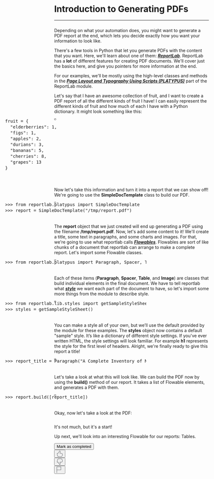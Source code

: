 <div class="item-box-content"><div><div class="reading-title"><h1 class="_1l2q8kho reading-header m-b-1s">Introduction to Generating PDFs</h1><hr class="_1ixrep9" style="margin-left: 0px; margin-bottom: 24px;"></div><div id="" class="rc-CML styled show-soft-breaks" dir="auto"><div><div data-track="true" data-track-app="open_course_home" data-track-page="item_layout" data-track-action="click" data-track-component="cml" role="presentation"><div data-track="true" data-track-app="open_course_home" data-track-page="item_layout" data-track-action="click" data-track-component="cml_link"><div><p>Depending on what your automation does, you might want to generate a PDF report at the end, which lets you decide exactly how you want your information to look like.</p><p>There's a few tools in Python that let you generate PDFs with the content that you want. Here, we'll learn about one of them: <a href="https://bitbucket.org/rptlab/reportlab/src/default/" target="_blank" rel="noopener nofollow"><strong><em><u>ReportLab</u></em></strong></a>. ReportLab has a <strong>lot</strong> of different features for creating PDF documents. We'll cover just the basics here, and give you pointers for more information at the end.</p><p>For our examples, we'll be mostly using the high-level classes and methods in the <strong><em><u>Page Layout and Typography Using Scripts (PLATYPUS)</u></em></strong> part of the ReportLab module.</p><p>Let's say that I have an awesome collection of fruit, and I want to create a PDF report of all the different kinds of fruit I have! I can easily represent the different kinds of fruit and how much of each I have with a Python dictionary. It might look something like this:</p><pre contenteditable="false" dir="ltr" data-language="python" style="opacity: 1;"><div class="rc-CodeBlock rc-CodeBlockV2" role="presentation" aria-label="Code block" tabindex="-1" data-keybinding-context="1" data-mode-id="python"><div class="monaco-editor no-user-select  showUnused vs" data-uri="inmemory://model/37" style="width: 528px; height: 209px;"><div data-mprt="3" class="overflow-guard" style="width: 528px; height: 209px;"><div class="margin" role="presentation" aria-hidden="true" style="position: absolute; transform: translate3d(0px, 0px, 0px); contain: strict; top: 0px; height: 380px; width: 68px;"><div class="glyph-margin" style="left: 0px; width: 0px; height: 380px;"></div><div class="margin-view-zones" role="presentation" aria-hidden="true" style="position: absolute;"></div><div class="margin-view-overlays" role="presentation" aria-hidden="true" style="position: absolute; width: 68px; font-family: &quot;Droid Sans Mono&quot;, monospace, monospace, &quot;Droid Sans Fallback&quot;; font-weight: normal; font-size: 14px; font-feature-settings: &quot;liga&quot; 0, &quot;calt&quot; 0; line-height: 19px; letter-spacing: 0px; height: 380px;"><div style="position:absolute;top:0px;width:100%;height:19px;"><div class="cldr codicon codicon-chevron-down" style="left:42px;width:26px;"></div><div class="line-numbers lh-odd" style="left:0px;width:42px;">1</div></div><div style="position:absolute;top:19px;width:100%;height:19px;"><div class="line-numbers lh-odd" style="left:0px;width:42px;">2</div></div><div style="position:absolute;top:38px;width:100%;height:19px;"><div class="line-numbers lh-odd" style="left:0px;width:42px;">3</div></div><div style="position:absolute;top:57px;width:100%;height:19px;"><div class="line-numbers lh-odd" style="left:0px;width:42px;">4</div></div><div style="position:absolute;top:76px;width:100%;height:19px;"><div class="line-numbers lh-odd" style="left:0px;width:42px;">5</div></div><div style="position:absolute;top:95px;width:100%;height:19px;"><div class="line-numbers lh-odd" style="left:0px;width:42px;">6</div></div><div style="position:absolute;top:114px;width:100%;height:19px;"><div class="line-numbers lh-odd" style="left:0px;width:42px;">7</div></div><div style="position:absolute;top:133px;width:100%;height:19px;"><div class="line-numbers lh-odd" style="left:0px;width:42px;">8</div></div><div style="position:absolute;top:152px;width:100%;height:19px;"><div class="line-numbers lh-odd" style="left:0px;width:42px;">9</div></div><div style="position:absolute;top:171px;width:100%;height:19px;"><div class="line-numbers lh-odd" style="left:0px;width:42px;">10</div></div></div></div><div class="monaco-scrollable-element editor-scrollable vs" role="presentation" data-mprt="5" style="position: absolute; overflow: hidden; left: 68px; width: 460px; height: 209px;"><div class="lines-content monaco-editor-background" style="position: absolute; overflow: hidden; width: 1e+06px; height: 1e+06px; transform: translate3d(0px, 0px, 0px); contain: strict; top: 0px; left: 0px;"><div class="view-overlays" role="presentation" aria-hidden="true" style="position: absolute; height: 0px; width: 460px;"><div style="position:absolute;top:0px;width:100%;height:19px;"></div><div style="position:absolute;top:19px;width:100%;height:19px;"><div class="cigr" style="left:0px;height:19px;width:16.859375px"></div></div><div style="position:absolute;top:38px;width:100%;height:19px;"><div class="cigr" style="left:0px;height:19px;width:16.859375px"></div></div><div style="position:absolute;top:57px;width:100%;height:19px;"><div class="cigr" style="left:0px;height:19px;width:16.859375px"></div></div><div style="position:absolute;top:76px;width:100%;height:19px;"><div class="cigr" style="left:0px;height:19px;width:16.859375px"></div></div><div style="position:absolute;top:95px;width:100%;height:19px;"><div class="cigr" style="left:0px;height:19px;width:16.859375px"></div></div><div style="position:absolute;top:114px;width:100%;height:19px;"><div class="cigr" style="left:0px;height:19px;width:16.859375px"></div></div><div style="position:absolute;top:133px;width:100%;height:19px;"><div class="cigr" style="left:0px;height:19px;width:16.859375px"></div></div><div style="position:absolute;top:152px;width:100%;height:19px;"></div><div style="position:absolute;top:171px;width:100%;height:19px;"></div></div><div role="presentation" aria-hidden="true" class="view-rulers"></div><div class="view-zones" role="presentation" aria-hidden="true" style="position: absolute;"></div><div class="view-lines" role="presentation" aria-hidden="true" data-mprt="7" style="position: absolute; font-family: &quot;Droid Sans Mono&quot;, monospace, monospace, &quot;Droid Sans Fallback&quot;; font-weight: normal; font-size: 14px; font-feature-settings: &quot;liga&quot; 0, &quot;calt&quot; 0; line-height: 19px; letter-spacing: 0px; width: 460px; height: 380px;"><div style="top:0px;height:19px;" class="view-line"><span><span class="mtk1">fruit&nbsp;=&nbsp;{</span></span></div><div style="top:19px;height:19px;" class="view-line"><span><span class="mtk1">&nbsp;&nbsp;</span><span class="mtk20">"elderberries"</span><span class="mtk1">:&nbsp;</span><span class="mtk7">1</span><span class="mtk1">,</span></span></div><div style="top:38px;height:19px;" class="view-line"><span><span class="mtk1">&nbsp;&nbsp;</span><span class="mtk20">"figs"</span><span class="mtk1">:&nbsp;</span><span class="mtk7">1</span><span class="mtk1">,</span></span></div><div style="top:57px;height:19px;" class="view-line"><span><span class="mtk1">&nbsp;&nbsp;</span><span class="mtk20">"apples"</span><span class="mtk1">:&nbsp;</span><span class="mtk7">2</span><span class="mtk1">,</span></span></div><div style="top:76px;height:19px;" class="view-line"><span><span class="mtk1">&nbsp;&nbsp;</span><span class="mtk20">"durians"</span><span class="mtk1">:&nbsp;</span><span class="mtk7">3</span><span class="mtk1">,</span></span></div><div style="top:95px;height:19px;" class="view-line"><span><span class="mtk1">&nbsp;&nbsp;</span><span class="mtk20">"bananas"</span><span class="mtk1">:&nbsp;</span><span class="mtk7">5</span><span class="mtk1">,</span></span></div><div style="top:114px;height:19px;" class="view-line"><span><span class="mtk1">&nbsp;&nbsp;</span><span class="mtk20">"cherries"</span><span class="mtk1">:&nbsp;</span><span class="mtk7">8</span><span class="mtk1">,</span></span></div><div style="top:133px;height:19px;" class="view-line"><span><span class="mtk1">&nbsp;&nbsp;</span><span class="mtk20">"grapes"</span><span class="mtk1">:&nbsp;</span><span class="mtk7">13</span></span></div><div style="top:152px;height:19px;" class="view-line"><span><span class="mtk1">}</span></span></div><div style="top:171px;height:19px;" class="view-line"><span><span>&nbsp;</span></span></div></div><div data-mprt="1" class="contentWidgets" style="position: absolute; top: 0px;"></div><div role="presentation" aria-hidden="true" class="cursors-layer cursor-line-style cursor-solid"><div class="cursor " style="height: 19px; top: 0px; left: 0px; font-family: &quot;Droid Sans Mono&quot;, monospace, monospace, &quot;Droid Sans Fallback&quot;; font-weight: normal; font-size: 14px; font-feature-settings: &quot;liga&quot; 0, &quot;calt&quot; 0; line-height: 19px; letter-spacing: 0px; display: block; visibility: hidden; width: 2px;"></div></div></div><div role="presentation" aria-hidden="true" class="invisible scrollbar horizontal" style="position: absolute; width: 446px; height: 10px; left: 0px; bottom: 0px;"><div class="slider" style="position: absolute; top: 0px; left: 0px; height: 10px; transform: translate3d(0px, 0px, 0px); contain: strict; width: 446px;"></div></div><canvas class="decorationsOverviewRuler" aria-hidden="true" width="14" height="209" style="position: absolute; transform: translate3d(0px, 0px, 0px); contain: strict; top: 0px; right: 0px; width: 14px; height: 209px;"></canvas><div role="presentation" aria-hidden="true" class="invisible scrollbar vertical fade" style="position: absolute; width: 14px; height: 209px; right: 0px; top: 0px;"><div class="slider" style="position: absolute; top: 0px; left: 0px; width: 14px; transform: translate3d(0px, 0px, 0px); contain: strict; height: 114px;"></div></div></div><div role="presentation" aria-hidden="true" style="width: 528px;"></div><textarea data-mprt="6" class="inputarea" wrap="off" autocorrect="off" autocapitalize="off" autocomplete="off" spellcheck="false" aria-label="Editor content;Press Alt+F1 for Accessibility Options." role="textbox" aria-multiline="true" aria-haspopup="false" aria-autocomplete="both" readonly="true" style="font-family: &quot;Droid Sans Mono&quot;, monospace, monospace, &quot;Droid Sans Fallback&quot;; font-weight: normal; font-size: 14px; font-feature-settings: &quot;liga&quot; 0, &quot;calt&quot; 0; line-height: 19px; letter-spacing: 0px; top: 0px; left: 68px; width: 1px; height: 1px;"></textarea><div style="position: absolute; top: 0px; left: 0px; width: 0px; height: 0px;"></div><div data-mprt="4" class="overlayWidgets" style="width: 528px;"><div class="accessibilityHelpWidget" role="dialog" aria-hidden="true" widgetid="editor.contrib.accessibilityHelpWidget" style="display: none; position: absolute;"><div role="document"></div></div><div class="monaco-editor-hover hidden" aria-hidden="true" role="presentation" widgetid="editor.contrib.modesGlyphHoverWidget" style="position: absolute;"></div></div><div data-mprt="8" class="minimap slider-mouseover" role="presentation" aria-hidden="true" style="position: absolute; left: 0px; width: 0px; height: 209px;"><div class="minimap-shadow-hidden" style="height: 209px;"></div><canvas width="0" height="209" style="position: absolute; left: 0px; width: 0px; height: 209px;"></canvas><canvas class="minimap-decorations-layer" width="0" height="209" style="position: absolute; left: 0px; width: 0px; height: 209px;"></canvas><div class="minimap-slider" style="position: absolute; transform: translate3d(0px, 0px, 0px); contain: strict; width: 0px;"><div class="minimap-slider-horizontal" style="position: absolute; width: 0px; height: 0px;"></div></div></div></div><div data-mprt="2" class="overflowingContentWidgets"><div class="monaco-editor-hover hidden" tabindex="0" widgetid="editor.contrib.modesContentHoverWidget" style="position: absolute; visibility: hidden; max-width: 1920px;"><div class="monaco-scrollable-element " role="presentation" style="position: relative; overflow: hidden;"><div class="monaco-editor-hover-content" style="overflow: hidden; font-size: 14px; line-height: 19px; max-height: 250px; max-width: 500px;"></div><div role="presentation" aria-hidden="true" class="invisible scrollbar horizontal" style="position: absolute;"><div class="slider" style="position: absolute; top: 0px; left: 0px; height: 10px; transform: translate3d(0px, 0px, 0px); contain: strict;"></div></div><div role="presentation" aria-hidden="true" class="invisible scrollbar vertical" style="position: absolute;"><div class="slider" style="position: absolute; top: 0px; left: 0px; width: 10px; transform: translate3d(0px, 0px, 0px); contain: strict;"></div></div><div class="shadow"></div><div class="shadow"></div><div class="shadow top-left-corner"></div></div></div><div class="monaco-editor rename-box" widgetid="__renameInputWidget" style="background-color: rgb(243, 243, 243); box-shadow: rgb(168, 168, 168) 0px 2px 8px; color: rgb(97, 97, 97); position: absolute; visibility: hidden; max-width: 1920px;"><input class="rename-input" type="text" aria-label="Rename input. Type new name and press Enter to commit." style="font-family: &quot;Droid Sans Mono&quot;, monospace, monospace, &quot;Droid Sans Fallback&quot;; font-weight: normal; font-size: 14px; background-color: rgb(255, 255, 255); border-width: 0px; border-style: none;"><div class="rename-label" style="font-size: 11.2px;">Enter to Rename, Shift+Enter to Preview</div></div><div class="editor-widget suggest-widget" widgetid="editor.widget.suggestWidget" style="position: absolute; visibility: inherit; max-width: 1040px; top: 19px; left: 68px;" monaco-visible-content-widget="true"><div class="message" aria-hidden="true" style="display: none; background-color: rgb(243, 243, 243); border-color: rgb(200, 200, 200);"></div><div class="tree" aria-hidden="true" style="display: none; background-color: rgb(243, 243, 243); border-color: rgb(200, 200, 200);"><div class="monaco-list list_id_37" tabindex="0" role="tree"><div class="monaco-scrollable-element " role="presentation" style="position: relative; overflow: hidden;"><div class="monaco-list-rows" style="transform: translate3d(0px, 0px, 0px); overflow: hidden;"></div><div role="presentation" aria-hidden="true" class="invisible scrollbar horizontal" style="position: absolute;"><div class="slider" style="position: absolute; top: 0px; left: 0px; height: 10px; transform: translate3d(0px, 0px, 0px); contain: strict;"></div></div><div role="presentation" aria-hidden="true" class="invisible scrollbar vertical" style="position: absolute;"><div class="slider" style="position: absolute; top: 0px; left: 0px; width: 10px; transform: translate3d(0px, 0px, 0px); contain: strict;"></div></div></div><style type="text/css" media="screen">.monaco-list.list_id_37:focus .monaco-list-row.focused { background-color: #d6ebff; }
.monaco-list.list_id_37:focus .monaco-list-row.focused:hover { background-color: #d6ebff; }
.monaco-list.list_id_37:focus .monaco-list-row.selected { background-color: #0069d1; }
.monaco-list.list_id_37:focus .monaco-list-row.selected:hover { background-color: #0069d1; }
.monaco-list.list_id_37:focus .monaco-list-row.selected { color: #ffffff; }

				.monaco-drag-image,
				.monaco-list.list_id_37:focus .monaco-list-row.selected.focused { background-color: #0074e8; }
			

				.monaco-drag-image,
				.monaco-list.list_id_37:focus .monaco-list-row.selected.focused { color: #ffffff; }
			
.monaco-list.list_id_37 .monaco-list-row.focused { background-color:  #d6ebff; }
.monaco-list.list_id_37 .monaco-list-row.focused:hover { background-color:  #d6ebff; }
.monaco-list.list_id_37 .monaco-list-row.selected { background-color:  #e4e6f1; }
.monaco-list.list_id_37 .monaco-list-row.selected:hover { background-color:  #e4e6f1; }
.monaco-list.list_id_37:not(.drop-target) .monaco-list-row:hover:not(.selected):not(.focused) { background-color:  #f0f0f0; }

				.monaco-list.list_id_37.drop-target,
				.monaco-list.list_id_37 .monaco-list-rows.drop-target,
				.monaco-list.list_id_37 .monaco-list-row.drop-target { background-color: #d6ebff !important; color: inherit !important; }
			
.monaco-list-type-filter { background-color: #efc1ad }
.monaco-list-type-filter { border: 1px solid rgba(0, 0, 0, 0); }
.monaco-list-type-filter.no-matches { border: 1px solid #be1100; }
.monaco-list-type-filter { box-shadow: 1px 1px 1px #a8a8a8; }</style></div></div><div class="suggest-status-bar" aria-hidden="true" style="display: none; background-color: rgb(243, 243, 243); border-color: rgb(200, 200, 200);"><span></span><span></span></div><div class="details" aria-hidden="true" style="font-size: 14px; font-weight: normal; font-feature-settings: &quot;liga&quot; 0, &quot;calt&quot; 0; display: none; background-color: rgb(243, 243, 243); border-color: rgb(200, 200, 200);"><div class="monaco-scrollable-element " role="presentation" style="position: relative; overflow: hidden;"><div class="body" style="overflow: hidden;"><div class="header"><span class="codicon codicon-close" title="Read less...Ctrl+Space" style="height: 19px; width: 19px;"></span><p class="type" style="font-family: &quot;Droid Sans Mono&quot;, monospace, monospace, &quot;Droid Sans Fallback&quot;;"></p></div><p class="docs"></p></div><div role="presentation" aria-hidden="true" class="invisible scrollbar horizontal" style="position: absolute;"><div class="slider" style="position: absolute; top: 0px; left: 0px; height: 10px; transform: translate3d(0px, 0px, 0px); contain: strict;"></div></div><div role="presentation" aria-hidden="true" class="invisible scrollbar vertical" style="position: absolute;"><div class="slider" style="position: absolute; top: 0px; left: 0px; width: 10px; transform: translate3d(0px, 0px, 0px); contain: strict;"></div></div><div class="shadow"></div><div class="shadow"></div><div class="shadow top-left-corner"></div></div></div></div></div><div class="context-view" aria-hidden="true" style="display: none;"></div></div></div></pre><p>Now let's take this information and turn it into a report that we can show off! We're going to use the <strong>SimpleDocTemplate</strong> class to build our PDF. </p><pre contenteditable="false" dir="ltr" data-language="python" style="opacity: 1;"><div class="rc-CodeBlock rc-CodeBlockV2" role="presentation" aria-label="Code block" tabindex="-1" data-keybinding-context="1" data-mode-id="python"><div class="monaco-editor no-user-select  showUnused vs" data-uri="inmemory://model/38" style="width: 528px; height: 57px;"><div data-mprt="3" class="overflow-guard" style="width: 528px; height: 57px;"><div class="margin" role="presentation" aria-hidden="true" style="position: absolute; transform: translate3d(0px, 0px, 0px); contain: strict; top: 0px; height: 76px; width: 68px;"><div class="glyph-margin" style="left: 0px; width: 0px; height: 76px;"></div><div class="margin-view-zones" role="presentation" aria-hidden="true" style="position: absolute;"></div><div class="margin-view-overlays" role="presentation" aria-hidden="true" style="position: absolute; width: 68px; font-family: &quot;Droid Sans Mono&quot;, monospace, monospace, &quot;Droid Sans Fallback&quot;; font-weight: normal; font-size: 14px; font-feature-settings: &quot;liga&quot; 0, &quot;calt&quot; 0; line-height: 19px; letter-spacing: 0px; height: 76px;"><div style="position:absolute;top:0px;width:100%;height:19px;"><div class="line-numbers lh-odd" style="left:0px;width:42px;">1</div></div><div style="position:absolute;top:19px;width:100%;height:19px;"><div class="line-numbers lh-odd" style="left:0px;width:42px;">2</div></div></div></div><div class="monaco-scrollable-element editor-scrollable vs" role="presentation" data-mprt="5" style="position: absolute; overflow: hidden; left: 68px; width: 460px; height: 57px;"><div class="lines-content monaco-editor-background" style="position: absolute; overflow: hidden; width: 1e+06px; height: 1e+06px; transform: translate3d(0px, 0px, 0px); contain: strict; top: 0px; left: 0px;"><div class="view-overlays" role="presentation" aria-hidden="true" style="position: absolute; height: 0px; width: 480px;"><div style="position:absolute;top:0px;width:100%;height:19px;"></div><div style="position:absolute;top:19px;width:100%;height:19px;"></div></div><div role="presentation" aria-hidden="true" class="view-rulers"></div><div class="view-zones" role="presentation" aria-hidden="true" style="position: absolute;"></div><div class="view-lines" role="presentation" aria-hidden="true" data-mprt="7" style="position: absolute; font-family: &quot;Droid Sans Mono&quot;, monospace, monospace, &quot;Droid Sans Fallback&quot;; font-weight: normal; font-size: 14px; font-feature-settings: &quot;liga&quot; 0, &quot;calt&quot; 0; line-height: 19px; letter-spacing: 0px; width: 480px; height: 76px;"><div style="top:0px;height:19px;" class="view-line"><span><span class="mtk1">&gt;&gt;&gt;&nbsp;</span><span class="mtk6">from</span><span class="mtk1">&nbsp;reportlab.platypus&nbsp;</span><span class="mtk6">import</span><span class="mtk1">&nbsp;SimpleDocTemplate</span></span></div><div style="top:19px;height:19px;" class="view-line"><span><span class="mtk1">&gt;&gt;&gt;&nbsp;report&nbsp;=&nbsp;SimpleDocTemplate(</span><span class="mtk20">"/tmp/report.pdf"</span><span class="mtk1">)</span></span></div></div><div data-mprt="1" class="contentWidgets" style="position: absolute; top: 0px;"></div><div role="presentation" aria-hidden="true" class="cursors-layer cursor-line-style cursor-solid"><div class="cursor " style="height: 19px; top: 0px; left: 0px; font-family: &quot;Droid Sans Mono&quot;, monospace, monospace, &quot;Droid Sans Fallback&quot;; font-weight: normal; font-size: 14px; font-feature-settings: &quot;liga&quot; 0, &quot;calt&quot; 0; line-height: 19px; letter-spacing: 0px; display: block; visibility: hidden; width: 2px;"></div></div></div><div role="presentation" aria-hidden="true" class="invisible scrollbar horizontal fade" style="position: absolute; width: 446px; height: 10px; left: 0px; bottom: 0px;"><div class="slider" style="position: absolute; top: 0px; left: 0px; height: 10px; transform: translate3d(0px, 0px, 0px); contain: strict; width: 427px;"></div></div><canvas class="decorationsOverviewRuler" aria-hidden="true" width="14" height="57" style="position: absolute; transform: translate3d(0px, 0px, 0px); contain: strict; top: 0px; right: 0px; width: 14px; height: 57px;"></canvas><div role="presentation" aria-hidden="true" class="invisible scrollbar vertical fade" style="position: absolute; width: 14px; height: 57px; right: 0px; top: 0px;"><div class="slider" style="position: absolute; top: 0px; left: 0px; width: 14px; transform: translate3d(0px, 0px, 0px); contain: strict; height: 42px;"></div></div></div><div role="presentation" aria-hidden="true" style="width: 528px;"></div><textarea data-mprt="6" class="inputarea" wrap="off" autocorrect="off" autocapitalize="off" autocomplete="off" spellcheck="false" aria-label="Editor content;Press Alt+F1 for Accessibility Options." role="textbox" aria-multiline="true" aria-haspopup="false" aria-autocomplete="both" readonly="true" style="font-family: &quot;Droid Sans Mono&quot;, monospace, monospace, &quot;Droid Sans Fallback&quot;; font-weight: normal; font-size: 14px; font-feature-settings: &quot;liga&quot; 0, &quot;calt&quot; 0; line-height: 19px; letter-spacing: 0px; top: 0px; left: 68px; width: 1px; height: 1px;"></textarea><div style="position: absolute; top: 0px; left: 0px; width: 0px; height: 0px;"></div><div data-mprt="4" class="overlayWidgets" style="width: 528px;"><div class="accessibilityHelpWidget" role="dialog" aria-hidden="true" widgetid="editor.contrib.accessibilityHelpWidget" style="display: none; position: absolute;"><div role="document"></div></div></div><div data-mprt="8" class="minimap slider-mouseover" role="presentation" aria-hidden="true" style="position: absolute; left: 0px; width: 0px; height: 57px;"><div class="minimap-shadow-hidden" style="height: 57px;"></div><canvas width="0" height="57" style="position: absolute; left: 0px; width: 0px; height: 57px;"></canvas><canvas class="minimap-decorations-layer" width="0" height="57" style="position: absolute; left: 0px; width: 0px; height: 57px;"></canvas><div class="minimap-slider" style="position: absolute; transform: translate3d(0px, 0px, 0px); contain: strict; width: 0px;"><div class="minimap-slider-horizontal" style="position: absolute; width: 0px; height: 0px;"></div></div></div></div><div data-mprt="2" class="overflowingContentWidgets"><div class="monaco-editor rename-box" widgetid="__renameInputWidget" style="background-color: rgb(243, 243, 243); box-shadow: rgb(168, 168, 168) 0px 2px 8px; color: rgb(97, 97, 97); position: absolute; visibility: hidden; max-width: 1920px;"><input class="rename-input" type="text" aria-label="Rename input. Type new name and press Enter to commit." style="font-family: &quot;Droid Sans Mono&quot;, monospace, monospace, &quot;Droid Sans Fallback&quot;; font-weight: normal; font-size: 14px; background-color: rgb(255, 255, 255); border-width: 0px; border-style: none;"><div class="rename-label" style="font-size: 11.2px;">Enter to Rename, Shift+Enter to Preview</div></div><div class="editor-widget suggest-widget" widgetid="editor.widget.suggestWidget" style="position: absolute; visibility: inherit; max-width: 1040px; top: 19px; left: 68px;" monaco-visible-content-widget="true"><div class="message" aria-hidden="true" style="display: none; background-color: rgb(243, 243, 243); border-color: rgb(200, 200, 200);"></div><div class="tree" aria-hidden="true" style="display: none; background-color: rgb(243, 243, 243); border-color: rgb(200, 200, 200);"><div class="monaco-list list_id_38" tabindex="0" role="tree"><div class="monaco-scrollable-element " role="presentation" style="position: relative; overflow: hidden;"><div class="monaco-list-rows" style="transform: translate3d(0px, 0px, 0px); overflow: hidden;"></div><div role="presentation" aria-hidden="true" class="invisible scrollbar horizontal" style="position: absolute;"><div class="slider" style="position: absolute; top: 0px; left: 0px; height: 10px; transform: translate3d(0px, 0px, 0px); contain: strict;"></div></div><div role="presentation" aria-hidden="true" class="invisible scrollbar vertical" style="position: absolute;"><div class="slider" style="position: absolute; top: 0px; left: 0px; width: 10px; transform: translate3d(0px, 0px, 0px); contain: strict;"></div></div></div><style type="text/css" media="screen">.monaco-list.list_id_38:focus .monaco-list-row.focused { background-color: #d6ebff; }
.monaco-list.list_id_38:focus .monaco-list-row.focused:hover { background-color: #d6ebff; }
.monaco-list.list_id_38:focus .monaco-list-row.selected { background-color: #0069d1; }
.monaco-list.list_id_38:focus .monaco-list-row.selected:hover { background-color: #0069d1; }
.monaco-list.list_id_38:focus .monaco-list-row.selected { color: #ffffff; }

				.monaco-drag-image,
				.monaco-list.list_id_38:focus .monaco-list-row.selected.focused { background-color: #0074e8; }
			

				.monaco-drag-image,
				.monaco-list.list_id_38:focus .monaco-list-row.selected.focused { color: #ffffff; }
			
.monaco-list.list_id_38 .monaco-list-row.focused { background-color:  #d6ebff; }
.monaco-list.list_id_38 .monaco-list-row.focused:hover { background-color:  #d6ebff; }
.monaco-list.list_id_38 .monaco-list-row.selected { background-color:  #e4e6f1; }
.monaco-list.list_id_38 .monaco-list-row.selected:hover { background-color:  #e4e6f1; }
.monaco-list.list_id_38:not(.drop-target) .monaco-list-row:hover:not(.selected):not(.focused) { background-color:  #f0f0f0; }

				.monaco-list.list_id_38.drop-target,
				.monaco-list.list_id_38 .monaco-list-rows.drop-target,
				.monaco-list.list_id_38 .monaco-list-row.drop-target { background-color: #d6ebff !important; color: inherit !important; }
			
.monaco-list-type-filter { background-color: #efc1ad }
.monaco-list-type-filter { border: 1px solid rgba(0, 0, 0, 0); }
.monaco-list-type-filter.no-matches { border: 1px solid #be1100; }
.monaco-list-type-filter { box-shadow: 1px 1px 1px #a8a8a8; }</style></div></div><div class="suggest-status-bar" aria-hidden="true" style="display: none; background-color: rgb(243, 243, 243); border-color: rgb(200, 200, 200);"><span></span><span></span></div><div class="details" aria-hidden="true" style="font-size: 14px; font-weight: normal; font-feature-settings: &quot;liga&quot; 0, &quot;calt&quot; 0; display: none; background-color: rgb(243, 243, 243); border-color: rgb(200, 200, 200);"><div class="monaco-scrollable-element " role="presentation" style="position: relative; overflow: hidden;"><div class="body" style="overflow: hidden;"><div class="header"><span class="codicon codicon-close" title="Read less...Ctrl+Space" style="height: 19px; width: 19px;"></span><p class="type" style="font-family: &quot;Droid Sans Mono&quot;, monospace, monospace, &quot;Droid Sans Fallback&quot;;"></p></div><p class="docs"></p></div><div role="presentation" aria-hidden="true" class="invisible scrollbar horizontal" style="position: absolute;"><div class="slider" style="position: absolute; top: 0px; left: 0px; height: 10px; transform: translate3d(0px, 0px, 0px); contain: strict;"></div></div><div role="presentation" aria-hidden="true" class="invisible scrollbar vertical" style="position: absolute;"><div class="slider" style="position: absolute; top: 0px; left: 0px; width: 10px; transform: translate3d(0px, 0px, 0px); contain: strict;"></div></div><div class="shadow"></div><div class="shadow"></div><div class="shadow top-left-corner"></div></div></div></div></div><div class="context-view" aria-hidden="true" style="display: none;"></div></div></div></pre><p>The <strong>report</strong> object that we just created will end up generating a PDF using the filename <strong>/tmp/report.pdf</strong>. Now, let's add some content to it! We'll create a title, some text in paragraphs, and some charts and images. For that, we're going to use what reportlab calls <strong><em><u>Flowables</u></em></strong>. Flowables are sort of like chunks of a document that reportlab can arrange to make a complete report. Let's import some Flowable classes.</p><pre contenteditable="false" dir="ltr" data-language="python" style="opacity: 1;"><div class="rc-CodeBlock rc-CodeBlockV2" role="presentation" aria-label="Code block" tabindex="-1" data-keybinding-context="1" data-mode-id="python"><div class="monaco-editor no-user-select  showUnused vs" data-uri="inmemory://model/39" style="width: 528px; height: 38px;"><div data-mprt="3" class="overflow-guard" style="width: 528px; height: 38px;"><div class="margin" role="presentation" aria-hidden="true" style="position: absolute; transform: translate3d(0px, 0px, 0px); contain: strict; top: 0px; height: 38px; width: 68px;"><div class="glyph-margin" style="left: 0px; width: 0px; height: 38px;"></div><div class="margin-view-zones" role="presentation" aria-hidden="true" style="position: absolute;"></div><div class="margin-view-overlays" role="presentation" aria-hidden="true" style="position: absolute; width: 68px; font-family: &quot;Droid Sans Mono&quot;, monospace, monospace, &quot;Droid Sans Fallback&quot;; font-weight: normal; font-size: 14px; font-feature-settings: &quot;liga&quot; 0, &quot;calt&quot; 0; line-height: 19px; letter-spacing: 0px; height: 38px;"><div style="position:absolute;top:0px;width:100%;height:19px;"><div class="line-numbers lh-odd" style="left:0px;width:42px;">1</div></div></div></div><div class="monaco-scrollable-element editor-scrollable vs" role="presentation" data-mprt="5" style="position: absolute; overflow: hidden; left: 68px; width: 460px; height: 38px;"><div class="lines-content monaco-editor-background" style="position: absolute; overflow: hidden; width: 1e+06px; height: 1e+06px; transform: translate3d(0px, 0px, 0px); contain: strict; top: 0px; left: 0px;"><div class="view-overlays" role="presentation" aria-hidden="true" style="position: absolute; height: 0px; width: 598px;"><div style="position:absolute;top:0px;width:100%;height:19px;"></div></div><div role="presentation" aria-hidden="true" class="view-rulers"></div><div class="view-zones" role="presentation" aria-hidden="true" style="position: absolute;"></div><div class="view-lines" role="presentation" aria-hidden="true" data-mprt="7" style="position: absolute; font-family: &quot;Droid Sans Mono&quot;, monospace, monospace, &quot;Droid Sans Fallback&quot;; font-weight: normal; font-size: 14px; font-feature-settings: &quot;liga&quot; 0, &quot;calt&quot; 0; line-height: 19px; letter-spacing: 0px; width: 598px; height: 38px;"><div style="top:0px;height:19px;" class="view-line"><span><span class="mtk1">&gt;&gt;&gt;&nbsp;</span><span class="mtk6">from</span><span class="mtk1">&nbsp;reportlab.platypus&nbsp;</span><span class="mtk6">import</span><span class="mtk1">&nbsp;Paragraph,&nbsp;Spacer,&nbsp;Table,&nbsp;Image</span></span></div></div><div data-mprt="1" class="contentWidgets" style="position: absolute; top: 0px;"></div><div role="presentation" aria-hidden="true" class="cursors-layer cursor-line-style cursor-solid"><div class="cursor " style="height: 19px; top: 0px; left: 0px; font-family: &quot;Droid Sans Mono&quot;, monospace, monospace, &quot;Droid Sans Fallback&quot;; font-weight: normal; font-size: 14px; font-feature-settings: &quot;liga&quot; 0, &quot;calt&quot; 0; line-height: 19px; letter-spacing: 0px; display: block; visibility: hidden; width: 2px;"></div></div></div><div role="presentation" aria-hidden="true" class="invisible scrollbar horizontal fade" style="position: absolute; width: 446px; height: 10px; left: 0px; bottom: 0px;"><div class="slider" style="position: absolute; top: 0px; left: 0px; height: 10px; transform: translate3d(0px, 0px, 0px); contain: strict; width: 343px;"></div></div><canvas class="decorationsOverviewRuler" aria-hidden="true" width="14" height="38" style="position: absolute; transform: translate3d(0px, 0px, 0px); contain: strict; top: 0px; right: 0px; width: 14px; height: 38px;"></canvas><div role="presentation" aria-hidden="true" class="invisible scrollbar vertical" style="position: absolute; width: 14px; height: 38px; right: 0px; top: 0px;"><div class="slider" style="position: absolute; top: 0px; left: 0px; width: 14px; transform: translate3d(0px, 0px, 0px); contain: strict; height: 38px;"></div></div></div><div role="presentation" aria-hidden="true" style="width: 528px;"></div><textarea data-mprt="6" class="inputarea" wrap="off" autocorrect="off" autocapitalize="off" autocomplete="off" spellcheck="false" aria-label="Editor content;Press Alt+F1 for Accessibility Options." role="textbox" aria-multiline="true" aria-haspopup="false" aria-autocomplete="both" readonly="true" style="font-family: &quot;Droid Sans Mono&quot;, monospace, monospace, &quot;Droid Sans Fallback&quot;; font-weight: normal; font-size: 14px; font-feature-settings: &quot;liga&quot; 0, &quot;calt&quot; 0; line-height: 19px; letter-spacing: 0px; top: 0px; left: 68px; width: 1px; height: 1px;"></textarea><div style="position: absolute; top: 0px; left: 0px; width: 0px; height: 0px;"></div><div data-mprt="4" class="overlayWidgets" style="width: 528px;"><div class="accessibilityHelpWidget" role="dialog" aria-hidden="true" widgetid="editor.contrib.accessibilityHelpWidget" style="display: none; position: absolute;"><div role="document"></div></div></div><div data-mprt="8" class="minimap slider-mouseover" role="presentation" aria-hidden="true" style="position: absolute; left: 0px; width: 0px; height: 38px;"><div class="minimap-shadow-hidden" style="height: 38px;"></div><canvas width="0" height="38" style="position: absolute; left: 0px; width: 0px; height: 38px;"></canvas><canvas class="minimap-decorations-layer" width="0" height="38" style="position: absolute; left: 0px; width: 0px; height: 38px;"></canvas><div class="minimap-slider" style="position: absolute; transform: translate3d(0px, 0px, 0px); contain: strict; width: 0px;"><div class="minimap-slider-horizontal" style="position: absolute; width: 0px; height: 0px;"></div></div></div></div><div data-mprt="2" class="overflowingContentWidgets"><div class="monaco-editor rename-box" widgetid="__renameInputWidget" style="background-color: rgb(243, 243, 243); box-shadow: rgb(168, 168, 168) 0px 2px 8px; color: rgb(97, 97, 97); position: absolute; visibility: hidden; max-width: 1920px;"><input class="rename-input" type="text" aria-label="Rename input. Type new name and press Enter to commit." style="font-family: &quot;Droid Sans Mono&quot;, monospace, monospace, &quot;Droid Sans Fallback&quot;; font-weight: normal; font-size: 14px; background-color: rgb(255, 255, 255); border-width: 0px; border-style: none;"><div class="rename-label" style="font-size: 11.2px;">Enter to Rename, Shift+Enter to Preview</div></div><div class="editor-widget suggest-widget" widgetid="editor.widget.suggestWidget" style="position: absolute; visibility: inherit; max-width: 1040px; top: 22px; left: 68px;" monaco-visible-content-widget="true"><div class="message" aria-hidden="true" style="display: none; background-color: rgb(243, 243, 243); border-color: rgb(200, 200, 200);"></div><div class="tree" aria-hidden="true" style="display: none; background-color: rgb(243, 243, 243); border-color: rgb(200, 200, 200);"><div class="monaco-list list_id_39" tabindex="0" role="tree"><div class="monaco-scrollable-element " role="presentation" style="position: relative; overflow: hidden;"><div class="monaco-list-rows" style="transform: translate3d(0px, 0px, 0px); overflow: hidden;"></div><div role="presentation" aria-hidden="true" class="invisible scrollbar horizontal" style="position: absolute;"><div class="slider" style="position: absolute; top: 0px; left: 0px; height: 10px; transform: translate3d(0px, 0px, 0px); contain: strict;"></div></div><div role="presentation" aria-hidden="true" class="invisible scrollbar vertical" style="position: absolute;"><div class="slider" style="position: absolute; top: 0px; left: 0px; width: 10px; transform: translate3d(0px, 0px, 0px); contain: strict;"></div></div></div><style type="text/css" media="screen">.monaco-list.list_id_39:focus .monaco-list-row.focused { background-color: #d6ebff; }
.monaco-list.list_id_39:focus .monaco-list-row.focused:hover { background-color: #d6ebff; }
.monaco-list.list_id_39:focus .monaco-list-row.selected { background-color: #0069d1; }
.monaco-list.list_id_39:focus .monaco-list-row.selected:hover { background-color: #0069d1; }
.monaco-list.list_id_39:focus .monaco-list-row.selected { color: #ffffff; }

				.monaco-drag-image,
				.monaco-list.list_id_39:focus .monaco-list-row.selected.focused { background-color: #0074e8; }
			

				.monaco-drag-image,
				.monaco-list.list_id_39:focus .monaco-list-row.selected.focused { color: #ffffff; }
			
.monaco-list.list_id_39 .monaco-list-row.focused { background-color:  #d6ebff; }
.monaco-list.list_id_39 .monaco-list-row.focused:hover { background-color:  #d6ebff; }
.monaco-list.list_id_39 .monaco-list-row.selected { background-color:  #e4e6f1; }
.monaco-list.list_id_39 .monaco-list-row.selected:hover { background-color:  #e4e6f1; }
.monaco-list.list_id_39:not(.drop-target) .monaco-list-row:hover:not(.selected):not(.focused) { background-color:  #f0f0f0; }

				.monaco-list.list_id_39.drop-target,
				.monaco-list.list_id_39 .monaco-list-rows.drop-target,
				.monaco-list.list_id_39 .monaco-list-row.drop-target { background-color: #d6ebff !important; color: inherit !important; }
			
.monaco-list-type-filter { background-color: #efc1ad }
.monaco-list-type-filter { border: 1px solid rgba(0, 0, 0, 0); }
.monaco-list-type-filter.no-matches { border: 1px solid #be1100; }
.monaco-list-type-filter { box-shadow: 1px 1px 1px #a8a8a8; }</style></div></div><div class="suggest-status-bar" aria-hidden="true" style="display: none; background-color: rgb(243, 243, 243); border-color: rgb(200, 200, 200);"><span></span><span></span></div><div class="details" aria-hidden="true" style="font-size: 14px; font-weight: normal; font-feature-settings: &quot;liga&quot; 0, &quot;calt&quot; 0; display: none; background-color: rgb(243, 243, 243); border-color: rgb(200, 200, 200);"><div class="monaco-scrollable-element " role="presentation" style="position: relative; overflow: hidden;"><div class="body" style="overflow: hidden;"><div class="header"><span class="codicon codicon-close" title="Read less...Ctrl+Space" style="height: 19px; width: 19px;"></span><p class="type" style="font-family: &quot;Droid Sans Mono&quot;, monospace, monospace, &quot;Droid Sans Fallback&quot;;"></p></div><p class="docs"></p></div><div role="presentation" aria-hidden="true" class="invisible scrollbar horizontal" style="position: absolute;"><div class="slider" style="position: absolute; top: 0px; left: 0px; height: 10px; transform: translate3d(0px, 0px, 0px); contain: strict;"></div></div><div role="presentation" aria-hidden="true" class="invisible scrollbar vertical" style="position: absolute;"><div class="slider" style="position: absolute; top: 0px; left: 0px; width: 10px; transform: translate3d(0px, 0px, 0px); contain: strict;"></div></div><div class="shadow"></div><div class="shadow"></div><div class="shadow top-left-corner"></div></div></div></div></div><div class="context-view" aria-hidden="true" style="display: none;"></div></div></div></pre><p>Each of these items (<strong>Paragraph</strong>, <strong>Spacer</strong>, <strong>Table</strong>, and <strong>Image</strong>) are classes that build individual elements in the final document. We have to tell reportlab what <strong><em><u>style</u></em></strong> we want each part of the document to have, so let's import some more things from the module to describe style.</p><pre contenteditable="false" dir="ltr" data-language="python" style="opacity: 1;"><div class="rc-CodeBlock rc-CodeBlockV2" role="presentation" aria-label="Code block" tabindex="-1" data-keybinding-context="1" data-mode-id="python"><div class="monaco-editor no-user-select  showUnused vs" data-uri="inmemory://model/40" style="width: 528px; height: 57px;"><div data-mprt="3" class="overflow-guard" style="width: 528px; height: 57px;"><div class="margin" role="presentation" aria-hidden="true" style="position: absolute; transform: translate3d(0px, 0px, 0px); contain: strict; top: 0px; height: 76px; width: 68px;"><div class="glyph-margin" style="left: 0px; width: 0px; height: 76px;"></div><div class="margin-view-zones" role="presentation" aria-hidden="true" style="position: absolute;"></div><div class="margin-view-overlays" role="presentation" aria-hidden="true" style="position: absolute; width: 68px; font-family: &quot;Droid Sans Mono&quot;, monospace, monospace, &quot;Droid Sans Fallback&quot;; font-weight: normal; font-size: 14px; font-feature-settings: &quot;liga&quot; 0, &quot;calt&quot; 0; line-height: 19px; letter-spacing: 0px; height: 76px;"><div style="position:absolute;top:0px;width:100%;height:19px;"><div class="line-numbers lh-odd" style="left:0px;width:42px;">1</div></div><div style="position:absolute;top:19px;width:100%;height:19px;"><div class="line-numbers lh-odd" style="left:0px;width:42px;">2</div></div></div></div><div class="monaco-scrollable-element editor-scrollable vs" role="presentation" data-mprt="5" style="position: absolute; overflow: hidden; left: 68px; width: 460px; height: 57px;"><div class="lines-content monaco-editor-background" style="position: absolute; overflow: hidden; width: 1e+06px; height: 1e+06px; transform: translate3d(0px, 0px, 0px); contain: strict; top: 0px; left: 0px;"><div class="view-overlays" role="presentation" aria-hidden="true" style="position: absolute; height: 0px; width: 514px;"><div style="position:absolute;top:0px;width:100%;height:19px;"></div><div style="position:absolute;top:19px;width:100%;height:19px;"></div></div><div role="presentation" aria-hidden="true" class="view-rulers"></div><div class="view-zones" role="presentation" aria-hidden="true" style="position: absolute;"></div><div class="view-lines" role="presentation" aria-hidden="true" data-mprt="7" style="position: absolute; font-family: &quot;Droid Sans Mono&quot;, monospace, monospace, &quot;Droid Sans Fallback&quot;; font-weight: normal; font-size: 14px; font-feature-settings: &quot;liga&quot; 0, &quot;calt&quot; 0; line-height: 19px; letter-spacing: 0px; width: 514px; height: 76px;"><div style="top:0px;height:19px;" class="view-line"><span><span class="mtk1">&gt;&gt;&gt;&nbsp;</span><span class="mtk6">from</span><span class="mtk1">&nbsp;reportlab.lib.styles&nbsp;</span><span class="mtk6">import</span><span class="mtk1">&nbsp;getSampleStyleSheet</span></span></div><div style="top:19px;height:19px;" class="view-line"><span><span class="mtk1">&gt;&gt;&gt;&nbsp;styles&nbsp;=&nbsp;getSampleStyleSheet()</span></span></div></div><div data-mprt="1" class="contentWidgets" style="position: absolute; top: 0px;"></div><div role="presentation" aria-hidden="true" class="cursors-layer cursor-line-style cursor-solid"><div class="cursor " style="height: 19px; top: 0px; left: 0px; font-family: &quot;Droid Sans Mono&quot;, monospace, monospace, &quot;Droid Sans Fallback&quot;; font-weight: normal; font-size: 14px; font-feature-settings: &quot;liga&quot; 0, &quot;calt&quot; 0; line-height: 19px; letter-spacing: 0px; display: block; visibility: hidden; width: 2px;"></div></div></div><div role="presentation" aria-hidden="true" class="invisible scrollbar horizontal fade" style="position: absolute; width: 446px; height: 10px; left: 0px; bottom: 0px;"><div class="slider" style="position: absolute; top: 0px; left: 0px; height: 10px; transform: translate3d(0px, 0px, 0px); contain: strict; width: 399px;"></div></div><canvas class="decorationsOverviewRuler" aria-hidden="true" width="14" height="57" style="position: absolute; transform: translate3d(0px, 0px, 0px); contain: strict; top: 0px; right: 0px; width: 14px; height: 57px;"></canvas><div role="presentation" aria-hidden="true" class="invisible scrollbar vertical fade" style="position: absolute; width: 14px; height: 57px; right: 0px; top: 0px;"><div class="slider" style="position: absolute; top: 0px; left: 0px; width: 14px; transform: translate3d(0px, 0px, 0px); contain: strict; height: 42px;"></div></div></div><div role="presentation" aria-hidden="true" style="width: 528px;"></div><textarea data-mprt="6" class="inputarea" wrap="off" autocorrect="off" autocapitalize="off" autocomplete="off" spellcheck="false" aria-label="Editor content;Press Alt+F1 for Accessibility Options." role="textbox" aria-multiline="true" aria-haspopup="false" aria-autocomplete="both" readonly="true" style="font-family: &quot;Droid Sans Mono&quot;, monospace, monospace, &quot;Droid Sans Fallback&quot;; font-weight: normal; font-size: 14px; font-feature-settings: &quot;liga&quot; 0, &quot;calt&quot; 0; line-height: 19px; letter-spacing: 0px; top: 0px; left: 68px; width: 1px; height: 1px;"></textarea><div style="position: absolute; top: 0px; left: 0px; width: 0px; height: 0px;"></div><div data-mprt="4" class="overlayWidgets" style="width: 528px;"><div class="accessibilityHelpWidget" role="dialog" aria-hidden="true" widgetid="editor.contrib.accessibilityHelpWidget" style="display: none; position: absolute;"><div role="document"></div></div></div><div data-mprt="8" class="minimap slider-mouseover" role="presentation" aria-hidden="true" style="position: absolute; left: 0px; width: 0px; height: 57px;"><div class="minimap-shadow-hidden" style="height: 57px;"></div><canvas width="0" height="57" style="position: absolute; left: 0px; width: 0px; height: 57px;"></canvas><canvas class="minimap-decorations-layer" width="0" height="57" style="position: absolute; left: 0px; width: 0px; height: 57px;"></canvas><div class="minimap-slider" style="position: absolute; transform: translate3d(0px, 0px, 0px); contain: strict; width: 0px;"><div class="minimap-slider-horizontal" style="position: absolute; width: 0px; height: 0px;"></div></div></div></div><div data-mprt="2" class="overflowingContentWidgets"><div class="monaco-editor rename-box" widgetid="__renameInputWidget" style="background-color: rgb(243, 243, 243); box-shadow: rgb(168, 168, 168) 0px 2px 8px; color: rgb(97, 97, 97); position: absolute; visibility: hidden; max-width: 1920px;"><input class="rename-input" type="text" aria-label="Rename input. Type new name and press Enter to commit." style="font-family: &quot;Droid Sans Mono&quot;, monospace, monospace, &quot;Droid Sans Fallback&quot;; font-weight: normal; font-size: 14px; background-color: rgb(255, 255, 255); border-width: 0px; border-style: none;"><div class="rename-label" style="font-size: 11.2px;">Enter to Rename, Shift+Enter to Preview</div></div><div class="editor-widget suggest-widget" widgetid="editor.widget.suggestWidget" style="position: absolute; visibility: inherit; max-width: 1040px; top: 22px; left: 68px;" monaco-visible-content-widget="true"><div class="message" aria-hidden="true" style="display: none; background-color: rgb(243, 243, 243); border-color: rgb(200, 200, 200);"></div><div class="tree" aria-hidden="true" style="display: none; background-color: rgb(243, 243, 243); border-color: rgb(200, 200, 200);"><div class="monaco-list list_id_40" tabindex="0" role="tree"><div class="monaco-scrollable-element " role="presentation" style="position: relative; overflow: hidden;"><div class="monaco-list-rows" style="transform: translate3d(0px, 0px, 0px); overflow: hidden;"></div><div role="presentation" aria-hidden="true" class="invisible scrollbar horizontal" style="position: absolute;"><div class="slider" style="position: absolute; top: 0px; left: 0px; height: 10px; transform: translate3d(0px, 0px, 0px); contain: strict;"></div></div><div role="presentation" aria-hidden="true" class="invisible scrollbar vertical" style="position: absolute;"><div class="slider" style="position: absolute; top: 0px; left: 0px; width: 10px; transform: translate3d(0px, 0px, 0px); contain: strict;"></div></div></div><style type="text/css" media="screen">.monaco-list.list_id_40:focus .monaco-list-row.focused { background-color: #d6ebff; }
.monaco-list.list_id_40:focus .monaco-list-row.focused:hover { background-color: #d6ebff; }
.monaco-list.list_id_40:focus .monaco-list-row.selected { background-color: #0069d1; }
.monaco-list.list_id_40:focus .monaco-list-row.selected:hover { background-color: #0069d1; }
.monaco-list.list_id_40:focus .monaco-list-row.selected { color: #ffffff; }

				.monaco-drag-image,
				.monaco-list.list_id_40:focus .monaco-list-row.selected.focused { background-color: #0074e8; }
			

				.monaco-drag-image,
				.monaco-list.list_id_40:focus .monaco-list-row.selected.focused { color: #ffffff; }
			
.monaco-list.list_id_40 .monaco-list-row.focused { background-color:  #d6ebff; }
.monaco-list.list_id_40 .monaco-list-row.focused:hover { background-color:  #d6ebff; }
.monaco-list.list_id_40 .monaco-list-row.selected { background-color:  #e4e6f1; }
.monaco-list.list_id_40 .monaco-list-row.selected:hover { background-color:  #e4e6f1; }
.monaco-list.list_id_40:not(.drop-target) .monaco-list-row:hover:not(.selected):not(.focused) { background-color:  #f0f0f0; }

				.monaco-list.list_id_40.drop-target,
				.monaco-list.list_id_40 .monaco-list-rows.drop-target,
				.monaco-list.list_id_40 .monaco-list-row.drop-target { background-color: #d6ebff !important; color: inherit !important; }
			
.monaco-list-type-filter { background-color: #efc1ad }
.monaco-list-type-filter { border: 1px solid rgba(0, 0, 0, 0); }
.monaco-list-type-filter.no-matches { border: 1px solid #be1100; }
.monaco-list-type-filter { box-shadow: 1px 1px 1px #a8a8a8; }</style></div></div><div class="suggest-status-bar" aria-hidden="true" style="display: none; background-color: rgb(243, 243, 243); border-color: rgb(200, 200, 200);"><span></span><span></span></div><div class="details" aria-hidden="true" style="font-size: 14px; font-weight: normal; font-feature-settings: &quot;liga&quot; 0, &quot;calt&quot; 0; display: none; background-color: rgb(243, 243, 243); border-color: rgb(200, 200, 200);"><div class="monaco-scrollable-element " role="presentation" style="position: relative; overflow: hidden;"><div class="body" style="overflow: hidden;"><div class="header"><span class="codicon codicon-close" title="Read less...Ctrl+Space" style="height: 19px; width: 19px;"></span><p class="type" style="font-family: &quot;Droid Sans Mono&quot;, monospace, monospace, &quot;Droid Sans Fallback&quot;;"></p></div><p class="docs"></p></div><div role="presentation" aria-hidden="true" class="invisible scrollbar horizontal" style="position: absolute;"><div class="slider" style="position: absolute; top: 0px; left: 0px; height: 10px; transform: translate3d(0px, 0px, 0px); contain: strict;"></div></div><div role="presentation" aria-hidden="true" class="invisible scrollbar vertical" style="position: absolute;"><div class="slider" style="position: absolute; top: 0px; left: 0px; width: 10px; transform: translate3d(0px, 0px, 0px); contain: strict;"></div></div><div class="shadow"></div><div class="shadow"></div><div class="shadow top-left-corner"></div></div></div></div></div><div class="context-view" aria-hidden="true" style="display: none;"></div></div></div></pre><p>You can make a style all of your own, but we’ll use the default provided by the module for these examples. The <strong>styles</strong> object now contains a default "sample" style. It’s like a dictionary of different style settings. If you've ever written HTML, the style settings will look familiar. For example <strong>h1</strong> represents the style for the first level of headers. Alright, we're finally ready to give this report a title!</p><pre contenteditable="false" dir="ltr" data-language="python" style="opacity: 1;"><div class="rc-CodeBlock rc-CodeBlockV2" role="presentation" aria-label="Code block" tabindex="-1" data-keybinding-context="1" data-mode-id="python"><div class="monaco-editor no-user-select  showUnused vs" data-uri="inmemory://model/41" style="width: 528px; height: 38px;"><div data-mprt="3" class="overflow-guard" style="width: 528px; height: 38px;"><div class="margin" role="presentation" aria-hidden="true" style="position: absolute; transform: translate3d(0px, 0px, 0px); contain: strict; top: 0px; height: 38px; width: 68px;"><div class="glyph-margin" style="left: 0px; width: 0px; height: 38px;"></div><div class="margin-view-zones" role="presentation" aria-hidden="true" style="position: absolute;"></div><div class="margin-view-overlays" role="presentation" aria-hidden="true" style="position: absolute; width: 68px; font-family: &quot;Droid Sans Mono&quot;, monospace, monospace, &quot;Droid Sans Fallback&quot;; font-weight: normal; font-size: 14px; font-feature-settings: &quot;liga&quot; 0, &quot;calt&quot; 0; line-height: 19px; letter-spacing: 0px; height: 38px;"><div style="position:absolute;top:0px;width:100%;height:19px;"><div class="line-numbers lh-odd" style="left:0px;width:42px;">1</div></div></div></div><div class="monaco-scrollable-element editor-scrollable vs" role="presentation" data-mprt="5" style="position: absolute; overflow: hidden; left: 68px; width: 460px; height: 38px;"><div class="lines-content monaco-editor-background" style="position: absolute; overflow: hidden; width: 1e+06px; height: 1e+06px; transform: translate3d(0px, 0px, 0px); contain: strict; top: 0px; left: 0px;"><div class="view-overlays" role="presentation" aria-hidden="true" style="position: absolute; height: 0px; width: 699px;"><div style="position:absolute;top:0px;width:100%;height:19px;"></div></div><div role="presentation" aria-hidden="true" class="view-rulers"></div><div class="view-zones" role="presentation" aria-hidden="true" style="position: absolute;"></div><div class="view-lines" role="presentation" aria-hidden="true" data-mprt="7" style="position: absolute; font-family: &quot;Droid Sans Mono&quot;, monospace, monospace, &quot;Droid Sans Fallback&quot;; font-weight: normal; font-size: 14px; font-feature-settings: &quot;liga&quot; 0, &quot;calt&quot; 0; line-height: 19px; letter-spacing: 0px; width: 699px; height: 38px;"><div style="top:0px;height:19px;" class="view-line"><span><span class="mtk1">&gt;&gt;&gt;&nbsp;report_title&nbsp;=&nbsp;Paragraph(</span><span class="mtk20">"A&nbsp;Complete&nbsp;Inventory&nbsp;of&nbsp;My&nbsp;Fruit"</span><span class="mtk1">,&nbsp;styles[</span><span class="mtk20">"h1"</span><span class="mtk1">])</span></span></div></div><div data-mprt="1" class="contentWidgets" style="position: absolute; top: 0px;"></div><div role="presentation" aria-hidden="true" class="cursors-layer cursor-line-style cursor-solid"><div class="cursor " style="height: 19px; top: 0px; left: 0px; font-family: &quot;Droid Sans Mono&quot;, monospace, monospace, &quot;Droid Sans Fallback&quot;; font-weight: normal; font-size: 14px; font-feature-settings: &quot;liga&quot; 0, &quot;calt&quot; 0; line-height: 19px; letter-spacing: 0px; display: block; visibility: hidden; width: 2px;"></div></div></div><div role="presentation" aria-hidden="true" class="invisible scrollbar horizontal fade" style="position: absolute; width: 446px; height: 10px; left: 0px; bottom: 0px;"><div class="slider" style="position: absolute; top: 0px; left: 0px; height: 10px; transform: translate3d(0px, 0px, 0px); contain: strict; width: 293px;"></div></div><canvas class="decorationsOverviewRuler" aria-hidden="true" width="14" height="38" style="position: absolute; transform: translate3d(0px, 0px, 0px); contain: strict; top: 0px; right: 0px; width: 14px; height: 38px;"></canvas><div role="presentation" aria-hidden="true" class="invisible scrollbar vertical" style="position: absolute; width: 14px; height: 38px; right: 0px; top: 0px;"><div class="slider" style="position: absolute; top: 0px; left: 0px; width: 14px; transform: translate3d(0px, 0px, 0px); contain: strict; height: 38px;"></div></div></div><div role="presentation" aria-hidden="true" style="width: 528px;"></div><textarea data-mprt="6" class="inputarea" wrap="off" autocorrect="off" autocapitalize="off" autocomplete="off" spellcheck="false" aria-label="Editor content;Press Alt+F1 for Accessibility Options." role="textbox" aria-multiline="true" aria-haspopup="false" aria-autocomplete="both" readonly="true" style="font-family: &quot;Droid Sans Mono&quot;, monospace, monospace, &quot;Droid Sans Fallback&quot;; font-weight: normal; font-size: 14px; font-feature-settings: &quot;liga&quot; 0, &quot;calt&quot; 0; line-height: 19px; letter-spacing: 0px; top: 0px; left: 68px; width: 1px; height: 1px;"></textarea><div style="position: absolute; top: 0px; left: 0px; width: 0px; height: 0px;"></div><div data-mprt="4" class="overlayWidgets" style="width: 528px;"><div class="accessibilityHelpWidget" role="dialog" aria-hidden="true" widgetid="editor.contrib.accessibilityHelpWidget" style="display: none; position: absolute;"><div role="document"></div></div></div><div data-mprt="8" class="minimap slider-mouseover" role="presentation" aria-hidden="true" style="position: absolute; left: 0px; width: 0px; height: 38px;"><div class="minimap-shadow-hidden" style="height: 38px;"></div><canvas width="0" height="38" style="position: absolute; left: 0px; width: 0px; height: 38px;"></canvas><canvas class="minimap-decorations-layer" width="0" height="38" style="position: absolute; left: 0px; width: 0px; height: 38px;"></canvas><div class="minimap-slider" style="position: absolute; transform: translate3d(0px, 0px, 0px); contain: strict; width: 0px;"><div class="minimap-slider-horizontal" style="position: absolute; width: 0px; height: 0px;"></div></div></div></div><div data-mprt="2" class="overflowingContentWidgets"><div class="monaco-editor rename-box" widgetid="__renameInputWidget" style="background-color: rgb(243, 243, 243); box-shadow: rgb(168, 168, 168) 0px 2px 8px; color: rgb(97, 97, 97); position: absolute; visibility: hidden; max-width: 1920px;"><input class="rename-input" type="text" aria-label="Rename input. Type new name and press Enter to commit." style="font-family: &quot;Droid Sans Mono&quot;, monospace, monospace, &quot;Droid Sans Fallback&quot;; font-weight: normal; font-size: 14px; background-color: rgb(255, 255, 255); border-width: 0px; border-style: none;"><div class="rename-label" style="font-size: 11.2px;">Enter to Rename, Shift+Enter to Preview</div></div><div class="editor-widget suggest-widget" widgetid="editor.widget.suggestWidget" style="position: absolute; visibility: inherit; max-width: 1040px; top: 22px; left: 68px;" monaco-visible-content-widget="true"><div class="message" aria-hidden="true" style="display: none; background-color: rgb(243, 243, 243); border-color: rgb(200, 200, 200);"></div><div class="tree" aria-hidden="true" style="display: none; background-color: rgb(243, 243, 243); border-color: rgb(200, 200, 200);"><div class="monaco-list list_id_41" tabindex="0" role="tree"><div class="monaco-scrollable-element " role="presentation" style="position: relative; overflow: hidden;"><div class="monaco-list-rows" style="transform: translate3d(0px, 0px, 0px); overflow: hidden;"></div><div role="presentation" aria-hidden="true" class="invisible scrollbar horizontal" style="position: absolute;"><div class="slider" style="position: absolute; top: 0px; left: 0px; height: 10px; transform: translate3d(0px, 0px, 0px); contain: strict;"></div></div><div role="presentation" aria-hidden="true" class="invisible scrollbar vertical" style="position: absolute;"><div class="slider" style="position: absolute; top: 0px; left: 0px; width: 10px; transform: translate3d(0px, 0px, 0px); contain: strict;"></div></div></div><style type="text/css" media="screen">.monaco-list.list_id_41:focus .monaco-list-row.focused { background-color: #d6ebff; }
.monaco-list.list_id_41:focus .monaco-list-row.focused:hover { background-color: #d6ebff; }
.monaco-list.list_id_41:focus .monaco-list-row.selected { background-color: #0069d1; }
.monaco-list.list_id_41:focus .monaco-list-row.selected:hover { background-color: #0069d1; }
.monaco-list.list_id_41:focus .monaco-list-row.selected { color: #ffffff; }

				.monaco-drag-image,
				.monaco-list.list_id_41:focus .monaco-list-row.selected.focused { background-color: #0074e8; }
			

				.monaco-drag-image,
				.monaco-list.list_id_41:focus .monaco-list-row.selected.focused { color: #ffffff; }
			
.monaco-list.list_id_41 .monaco-list-row.focused { background-color:  #d6ebff; }
.monaco-list.list_id_41 .monaco-list-row.focused:hover { background-color:  #d6ebff; }
.monaco-list.list_id_41 .monaco-list-row.selected { background-color:  #e4e6f1; }
.monaco-list.list_id_41 .monaco-list-row.selected:hover { background-color:  #e4e6f1; }
.monaco-list.list_id_41:not(.drop-target) .monaco-list-row:hover:not(.selected):not(.focused) { background-color:  #f0f0f0; }

				.monaco-list.list_id_41.drop-target,
				.monaco-list.list_id_41 .monaco-list-rows.drop-target,
				.monaco-list.list_id_41 .monaco-list-row.drop-target { background-color: #d6ebff !important; color: inherit !important; }
			
.monaco-list-type-filter { background-color: #efc1ad }
.monaco-list-type-filter { border: 1px solid rgba(0, 0, 0, 0); }
.monaco-list-type-filter.no-matches { border: 1px solid #be1100; }
.monaco-list-type-filter { box-shadow: 1px 1px 1px #a8a8a8; }</style></div></div><div class="suggest-status-bar" aria-hidden="true" style="display: none; background-color: rgb(243, 243, 243); border-color: rgb(200, 200, 200);"><span></span><span></span></div><div class="details" aria-hidden="true" style="font-size: 14px; font-weight: normal; font-feature-settings: &quot;liga&quot; 0, &quot;calt&quot; 0; display: none; background-color: rgb(243, 243, 243); border-color: rgb(200, 200, 200);"><div class="monaco-scrollable-element " role="presentation" style="position: relative; overflow: hidden;"><div class="body" style="overflow: hidden;"><div class="header"><span class="codicon codicon-close" title="Read less...Ctrl+Space" style="height: 19px; width: 19px;"></span><p class="type" style="font-family: &quot;Droid Sans Mono&quot;, monospace, monospace, &quot;Droid Sans Fallback&quot;;"></p></div><p class="docs"></p></div><div role="presentation" aria-hidden="true" class="invisible scrollbar horizontal" style="position: absolute;"><div class="slider" style="position: absolute; top: 0px; left: 0px; height: 10px; transform: translate3d(0px, 0px, 0px); contain: strict;"></div></div><div role="presentation" aria-hidden="true" class="invisible scrollbar vertical" style="position: absolute;"><div class="slider" style="position: absolute; top: 0px; left: 0px; width: 10px; transform: translate3d(0px, 0px, 0px); contain: strict;"></div></div><div class="shadow"></div><div class="shadow"></div><div class="shadow top-left-corner"></div></div></div></div></div><div class="context-view" aria-hidden="true" style="display: none;"></div></div></div></pre><p>Let's take a look at what this will look like. We can build the PDF now by using the <strong>build()</strong> method of our report. It takes a list of Flowable elements, and generates a PDF with them.</p><pre contenteditable="false" dir="ltr" data-language="python" style="opacity: 1;"><div class="rc-CodeBlock rc-CodeBlockV2" role="presentation" aria-label="Code block" tabindex="-1" data-keybinding-context="1" data-mode-id="python"><div class="monaco-editor no-user-select  showUnused vs" data-uri="inmemory://model/42" style="width: 528px; height: 38px;"><div data-mprt="3" class="overflow-guard" style="width: 528px; height: 38px;"><div class="margin" role="presentation" aria-hidden="true" style="position: absolute; transform: translate3d(0px, 0px, 0px); contain: strict; top: 0px; height: 38px; width: 68px;"><div class="glyph-margin" style="left: 0px; width: 0px; height: 38px;"></div><div class="margin-view-zones" role="presentation" aria-hidden="true" style="position: absolute;"></div><div class="margin-view-overlays" role="presentation" aria-hidden="true" style="position: absolute; width: 68px; font-family: &quot;Droid Sans Mono&quot;, monospace, monospace, &quot;Droid Sans Fallback&quot;; font-weight: normal; font-size: 14px; font-feature-settings: &quot;liga&quot; 0, &quot;calt&quot; 0; line-height: 19px; letter-spacing: 0px; height: 38px;"><div style="position:absolute;top:0px;width:100%;height:19px;"><div class="line-numbers lh-odd" style="left:0px;width:42px;">1</div></div></div></div><div class="monaco-scrollable-element editor-scrollable vs" role="presentation" data-mprt="5" style="position: absolute; overflow: hidden; left: 68px; width: 460px; height: 38px;"><div class="lines-content monaco-editor-background" style="position: absolute; overflow: hidden; width: 1e+06px; height: 1e+06px; transform: translate3d(0px, 0px, 0px); contain: strict; top: 0px; left: 0px;"><div class="view-overlays" role="presentation" aria-hidden="true" style="position: absolute; height: 0px; width: 460px;"><div style="position:absolute;top:0px;width:100%;height:19px;"></div></div><div role="presentation" aria-hidden="true" class="view-rulers"></div><div class="view-zones" role="presentation" aria-hidden="true" style="position: absolute;"></div><div class="view-lines" role="presentation" aria-hidden="true" data-mprt="7" style="position: absolute; font-family: &quot;Droid Sans Mono&quot;, monospace, monospace, &quot;Droid Sans Fallback&quot;; font-weight: normal; font-size: 14px; font-feature-settings: &quot;liga&quot; 0, &quot;calt&quot; 0; line-height: 19px; letter-spacing: 0px; width: 460px; height: 38px;"><div style="top:0px;height:19px;" class="view-line"><span><span class="mtk1">&gt;&gt;&gt;&nbsp;report.build([report_title])</span></span></div></div><div data-mprt="1" class="contentWidgets" style="position: absolute; top: 0px;"></div><div role="presentation" aria-hidden="true" class="cursors-layer cursor-line-style cursor-solid"><div class="cursor " style="height: 19px; top: 0px; left: 0px; font-family: &quot;Droid Sans Mono&quot;, monospace, monospace, &quot;Droid Sans Fallback&quot;; font-weight: normal; font-size: 14px; font-feature-settings: &quot;liga&quot; 0, &quot;calt&quot; 0; line-height: 19px; letter-spacing: 0px; display: block; visibility: hidden; width: 2px;"></div></div></div><div role="presentation" aria-hidden="true" class="invisible scrollbar horizontal" style="position: absolute; width: 446px; height: 10px; left: 0px; bottom: 0px;"><div class="slider" style="position: absolute; top: 0px; left: 0px; height: 10px; transform: translate3d(0px, 0px, 0px); contain: strict; width: 446px;"></div></div><canvas class="decorationsOverviewRuler" aria-hidden="true" width="14" height="38" style="position: absolute; transform: translate3d(0px, 0px, 0px); contain: strict; top: 0px; right: 0px; width: 14px; height: 38px;"></canvas><div role="presentation" aria-hidden="true" class="invisible scrollbar vertical" style="position: absolute; width: 14px; height: 38px; right: 0px; top: 0px;"><div class="slider" style="position: absolute; top: 0px; left: 0px; width: 14px; transform: translate3d(0px, 0px, 0px); contain: strict; height: 38px;"></div></div></div><div role="presentation" aria-hidden="true" style="width: 528px;"></div><textarea data-mprt="6" class="inputarea" wrap="off" autocorrect="off" autocapitalize="off" autocomplete="off" spellcheck="false" aria-label="Editor content;Press Alt+F1 for Accessibility Options." role="textbox" aria-multiline="true" aria-haspopup="false" aria-autocomplete="both" readonly="true" style="font-family: &quot;Droid Sans Mono&quot;, monospace, monospace, &quot;Droid Sans Fallback&quot;; font-weight: normal; font-size: 14px; font-feature-settings: &quot;liga&quot; 0, &quot;calt&quot; 0; line-height: 19px; letter-spacing: 0px; top: 0px; left: 68px; width: 1px; height: 1px;"></textarea><div style="position: absolute; top: 0px; left: 0px; width: 0px; height: 0px;"></div><div data-mprt="4" class="overlayWidgets" style="width: 528px;"><div class="accessibilityHelpWidget" role="dialog" aria-hidden="true" widgetid="editor.contrib.accessibilityHelpWidget" style="display: none; position: absolute;"><div role="document"></div></div></div><div data-mprt="8" class="minimap slider-mouseover" role="presentation" aria-hidden="true" style="position: absolute; left: 0px; width: 0px; height: 38px;"><div class="minimap-shadow-hidden" style="height: 38px;"></div><canvas width="0" height="38" style="position: absolute; left: 0px; width: 0px; height: 38px;"></canvas><canvas class="minimap-decorations-layer" width="0" height="38" style="position: absolute; left: 0px; width: 0px; height: 38px;"></canvas><div class="minimap-slider" style="position: absolute; transform: translate3d(0px, 0px, 0px); contain: strict; width: 0px;"><div class="minimap-slider-horizontal" style="position: absolute; width: 0px; height: 0px;"></div></div></div></div><div data-mprt="2" class="overflowingContentWidgets"><div class="monaco-editor rename-box" widgetid="__renameInputWidget" style="background-color: rgb(243, 243, 243); box-shadow: rgb(168, 168, 168) 0px 2px 8px; color: rgb(97, 97, 97); position: absolute; visibility: hidden; max-width: 1920px;"><input class="rename-input" type="text" aria-label="Rename input. Type new name and press Enter to commit." style="font-family: &quot;Droid Sans Mono&quot;, monospace, monospace, &quot;Droid Sans Fallback&quot;; font-weight: normal; font-size: 14px; background-color: rgb(255, 255, 255); border-width: 0px; border-style: none;"><div class="rename-label" style="font-size: 11.2px;">Enter to Rename, Shift+Enter to Preview</div></div><div class="editor-widget suggest-widget" widgetid="editor.widget.suggestWidget" style="position: absolute; visibility: inherit; max-width: 1040px; top: 22px; left: 68px;" monaco-visible-content-widget="true"><div class="message" aria-hidden="true" style="display: none; background-color: rgb(243, 243, 243); border-color: rgb(200, 200, 200);"></div><div class="tree" aria-hidden="true" style="display: none; background-color: rgb(243, 243, 243); border-color: rgb(200, 200, 200);"><div class="monaco-list list_id_42" tabindex="0" role="tree"><div class="monaco-scrollable-element " role="presentation" style="position: relative; overflow: hidden;"><div class="monaco-list-rows" style="transform: translate3d(0px, 0px, 0px); overflow: hidden;"></div><div role="presentation" aria-hidden="true" class="invisible scrollbar horizontal" style="position: absolute;"><div class="slider" style="position: absolute; top: 0px; left: 0px; height: 10px; transform: translate3d(0px, 0px, 0px); contain: strict;"></div></div><div role="presentation" aria-hidden="true" class="invisible scrollbar vertical" style="position: absolute;"><div class="slider" style="position: absolute; top: 0px; left: 0px; width: 10px; transform: translate3d(0px, 0px, 0px); contain: strict;"></div></div></div><style type="text/css" media="screen">.monaco-list.list_id_42:focus .monaco-list-row.focused { background-color: #d6ebff; }
.monaco-list.list_id_42:focus .monaco-list-row.focused:hover { background-color: #d6ebff; }
.monaco-list.list_id_42:focus .monaco-list-row.selected { background-color: #0069d1; }
.monaco-list.list_id_42:focus .monaco-list-row.selected:hover { background-color: #0069d1; }
.monaco-list.list_id_42:focus .monaco-list-row.selected { color: #ffffff; }

				.monaco-drag-image,
				.monaco-list.list_id_42:focus .monaco-list-row.selected.focused { background-color: #0074e8; }
			

				.monaco-drag-image,
				.monaco-list.list_id_42:focus .monaco-list-row.selected.focused { color: #ffffff; }
			
.monaco-list.list_id_42 .monaco-list-row.focused { background-color:  #d6ebff; }
.monaco-list.list_id_42 .monaco-list-row.focused:hover { background-color:  #d6ebff; }
.monaco-list.list_id_42 .monaco-list-row.selected { background-color:  #e4e6f1; }
.monaco-list.list_id_42 .monaco-list-row.selected:hover { background-color:  #e4e6f1; }
.monaco-list.list_id_42:not(.drop-target) .monaco-list-row:hover:not(.selected):not(.focused) { background-color:  #f0f0f0; }

				.monaco-list.list_id_42.drop-target,
				.monaco-list.list_id_42 .monaco-list-rows.drop-target,
				.monaco-list.list_id_42 .monaco-list-row.drop-target { background-color: #d6ebff !important; color: inherit !important; }
			
.monaco-list-type-filter { background-color: #efc1ad }
.monaco-list-type-filter { border: 1px solid rgba(0, 0, 0, 0); }
.monaco-list-type-filter.no-matches { border: 1px solid #be1100; }
.monaco-list-type-filter { box-shadow: 1px 1px 1px #a8a8a8; }</style></div></div><div class="suggest-status-bar" aria-hidden="true" style="display: none; background-color: rgb(243, 243, 243); border-color: rgb(200, 200, 200);"><span></span><span></span></div><div class="details" aria-hidden="true" style="font-size: 14px; font-weight: normal; font-feature-settings: &quot;liga&quot; 0, &quot;calt&quot; 0; display: none; background-color: rgb(243, 243, 243); border-color: rgb(200, 200, 200);"><div class="monaco-scrollable-element " role="presentation" style="position: relative; overflow: hidden;"><div class="body" style="overflow: hidden;"><div class="header"><span class="codicon codicon-close" title="Read less...Ctrl+Space" style="height: 19px; width: 19px;"></span><p class="type" style="font-family: &quot;Droid Sans Mono&quot;, monospace, monospace, &quot;Droid Sans Fallback&quot;;"></p></div><p class="docs"></p></div><div role="presentation" aria-hidden="true" class="invisible scrollbar horizontal" style="position: absolute;"><div class="slider" style="position: absolute; top: 0px; left: 0px; height: 10px; transform: translate3d(0px, 0px, 0px); contain: strict;"></div></div><div role="presentation" aria-hidden="true" class="invisible scrollbar vertical" style="position: absolute;"><div class="slider" style="position: absolute; top: 0px; left: 0px; width: 10px; transform: translate3d(0px, 0px, 0px); contain: strict;"></div></div><div class="shadow"></div><div class="shadow"></div><div class="shadow top-left-corner"></div></div></div></div></div><div class="context-view" aria-hidden="true" style="display: none;"></div></div></div></pre><p>Okay, now let's take a look at the PDF:</p><figure role="figure"><img src="https://d3c33hcgiwev3.cloudfront.net/imageAssetProxy.v1/_86YSNzcRjWOmEjc3PY1-Q_bcbba43b212bfe5591e1b701b44a28e2_pasted-image-0.png?expiry=1614470400000&amp;hmac=LCHJLZA7YN_ooYd97vuKLc2FFMp_SaKkAPBChg938ak" alt="" data-asset-id="_86YSNzcRjWOmEjc3PY1-Q"></figure><p>It's not much, but it's a start!</p><p>Up next, we'll look into an interesting Flowable for our reports: Tables.</p></div></div></div></div></div><div class="rc-ReadingCompleteButton horizontal-box align-items-right"><button class="primary mark-complete" type="submit">Mark as completed</button></div></div><div class="_1i1a67td item-feedback-container"><div class="rc-ItemFeedback"><div class="rc-ItemFeedbackContent horizontal-box"><div class="rc-Like"><div class="rc-LikeContent"><div><button type="button" class="c-button-icon" aria-pressed="false" aria-label="Like"><svg class="_ufjrdd" aria-hidden="true" focusable="false" viewBox="0 0 48 48" role="img" aria-labelledby="ThumbsUp63266dc0-3d0b-4d42-ba96-4f098c039794 ThumbsUp63266dc0-3d0b-4d42-ba96-4f098c039794Desc" xmlns="http://www.w3.org/2000/svg" style="fill: rgb(54, 59, 66); height: 20px; width: 20px;"><path d="M4.358,22.274 L6.749,36.715 C7.472,42.179 12.039,46.274 17.378,46.274 L35.43,46.274 C36.741,46.101 43.819,40.689 44.18,32.232 C44.33,28.705 43.587,26.061 41.97,24.374 C40.153,22.479 37.665,22.274 36.679,22.274 L28.179,22.274 C26.538,22.311 25.251,21.716 24.556,20.618 C23.842,19.489 23.876,18.01 24.65,16.452 L26.349,13.401 C27.652,11.144 28.03,8.678 27.394,6.624 C26.88,4.966 25.716,3.58 24.005,2.578 L10.71,22.274 L4.358,22.274 Z M35.43,48.274 L17.378,48.274 C11.04,48.274 5.62,43.431 4.772,37.01 L2,20.274 L9.648,20.274 L23.333,0 L24.11,0.372 C26.753,1.637 28.549,3.594 29.304,6.032 C30.105,8.617 29.662,11.663 28.089,14.388 L26.419,17.384 C25.996,18.237 25.925,19.041 26.247,19.549 C26.553,20.034 27.245,20.274 28.16,20.274 L36.679,20.274 C37.921,20.274 41.065,20.539 43.414,22.991 C45.422,25.086 46.352,28.224 46.178,32.316 C45.78,41.653 37.863,48.274 35.43,48.274 L35.43,48.274 Z" role="presentation"></path></svg></button></div><span></span></div></div><div class="rc-Dislike"><div class="rc-LikeContent"><div><button type="button" class="c-button-icon" aria-pressed="false" aria-label="Dislike"><svg class="_ufjrdd" aria-hidden="true" focusable="false" viewBox="0 0 48 48" role="img" aria-labelledby="ThumbsDown0353d1f9-669f-4d51-ab93-032520b05201 ThumbsDown0353d1f9-669f-4d51-ab93-032520b05201Desc" xmlns="http://www.w3.org/2000/svg" style="fill: rgb(54, 59, 66); height: 20px; width: 20px;"><path d="M4.358,26 L10.71,26 L24.005,45.696 C25.716,44.694 26.88,43.308 27.394,41.65 C28.03,39.596 27.652,37.13 26.357,34.886 L24.671,31.863 C23.876,30.264 23.842,28.785 24.556,27.656 C25.251,26.558 26.541,26 28.197,26 L36.679,26 C37.665,26 40.153,25.795 41.97,23.899 C43.587,22.213 44.33,19.569 44.18,16.042 C43.819,7.584 36.741,2.173 35.402,1.999 L17.378,2 C12.039,2 7.472,6.095 6.754,11.527 L4.358,26 Z M23.333,48.274 L9.648,28 L2,28 L4.776,11.232 C5.62,4.843 11.04,0 17.378,0 L35.429,0 C37.863,0 45.78,6.621 46.178,15.958 C46.352,20.05 45.422,23.187 43.414,25.283 C41.065,27.735 37.921,28 36.679,28 L28.179,28 C27.239,27.985 26.553,28.24 26.247,28.725 C25.925,29.233 25.996,30.037 26.441,30.931 L28.096,33.899 C29.662,36.611 30.105,39.657 29.304,42.242 C28.549,44.68 26.753,46.637 24.11,47.902 L23.333,48.274 Z" role="presentation"></path></svg></button></div><span></span></div></div><div class="rc-Flag"><div class="rc-FlagContent" id="flagcontent-976a27f0-cbe6-4ba8-bc69-6199ecbb92c1"><div aria-expanded="false"><button type="button" class="c-button-icon" aria-pressed="false" aria-label="Report problem"><svg class="_ufjrdd" aria-hidden="true" focusable="false" viewBox="0 0 48 48" role="img" aria-labelledby="SquareFlag02991149-a491-4bf6-c9f6-4da4bf4a1d52 SquareFlag02991149-a491-4bf6-c9f6-4da4bf4a1d52Desc" xmlns="http://www.w3.org/2000/svg" style="fill: rgb(54, 59, 66); height: 20px; width: 20px;"><path d="M0,0 L34,0 L34,26 L2,26 L2,48 L0,48 L0,0 Z M2,24 L32.001,24 L32.001,2 L2,2 L2,24 Z" role="presentation"></path></svg></button></div><div role="alert" aria-live="polite"><span></span></div><div class="ReactModalPortal"></div></div></div></div></div></div></div>